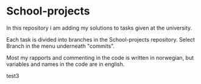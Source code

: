 # School-projects

In this repository i am adding my solutions to tasks given at the university.

Each task is divided into branches in the School-projects repository. Select Branch in the menu underneath "commits".

Most my rapports and commenting in the code is written in norwegian, but variables and names in the code are in english.

test3

